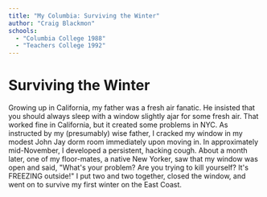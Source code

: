 ```yaml
---
title: "My Columbia: Surviving the Winter"
author: "Craig Blackmon"
schools:
  - "Columbia College 1988"
  - "Teachers College 1992"
---
```


# Surviving the Winter

Growing up in California, my father was a fresh air fanatic.  He insisted that you should always sleep with a window slightly ajar for some fresh air.  That worked fine in California, but it created some problems in NYC.  As instructed by my (presumably) wise father, I cracked my window in my modest John Jay dorm room immediately upon moving in.  In approximately mid-November, I developed a persistent, hacking cough.  About a month later, one of my floor-mates, a native New Yorker, saw that my window was open and said, "What's your problem?  Are you trying to kill yourself?  It's FREEZING outside!"  I put two and two together, closed the window, and went on to survive my first winter on the East Coast.
